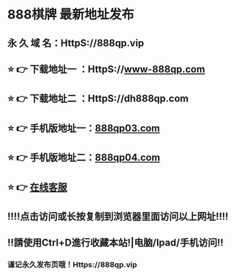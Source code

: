 # 888棋牌 最新地址发布 
## 永 久 域 名：HttpS://888qp.vip
## ⭐️ 👉 下载地址一 ：HttpS://www-888qp.com
## ⭐️ 👉 下载地址二 ：HttpS://dh888qp.com
## ⭐️ 👉 手机版地址一：<a href="http://www.888qp03.com">888qp03.com</a>
## ⭐️ 👉 手机版地址二：<a href="http://www.888qp04.com">888qp04.com</a>
## ⭐️ 👉  <a href="https://www.888qpkf.com">在线客服</a>
## ‼️‼️点击访问或长按复制到浏览器里面访问以上网址‼️‼️
## ‼️請使用Ctrl+D進行收藏本站!|电脑/Ipad/手机访问‼️
### 谨记永久发布页哦！Https://888qp.vip
